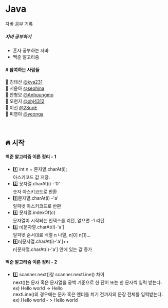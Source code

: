 # Java
자바 공부 기록

<h5>자바 공부하기</h5>
<ul>
   <li>혼자 공부하는 자바</li>
   <li>백준 알고리즘</li>
</ul>


<h4> # 참여하는 사람들 </h4>

:man: 김태산 <a href="https://github.com/kva231"> @kva231</a> <br>
:woman: 서윤아 <a href="https://github.com/seohina"> @seohina</a> <br>
:boy: 안형모 <a href="https://github.com/Anhoungmo"> @Anhoungmo</a> <br>
:baby: 오현지 <a href="https://github.com/ohj4312"> @ohj4312</a> <br>
:princess: 이선 <a href="https://github.com/2SunE"> @2SunE</a> <br>
:girl: 피영아 <a href="https://github.com/yeonga"> @yeonga</a> <br><br><br>

## 🔥 시작

<h4>백준 알고리즘 이론 정리 - 1</h4>
<ul>
	<li> 1️⃣ int n = 문자열.charAt(i); <br>
	아스키코드 값 저장. </li>
	<li>2️⃣ 문자열.charAt(i) -'0' <br>
	숫자 아스키코드로 반환 </li>
	<li>3️⃣문자열.charAt(i) -'a' <br>
	알파벳 아스키코드로 반환 </li>
	<li>4️⃣ 문자열.indexOf(c) <br>
	문자열이 시작되는 인덱스를 리턴, 없으면 -1 리턴 </li>
	<li>5️⃣ n[문자열.charAt(i)-'a'] <br>
	알파벳 순서대로 배열 n 나열, n[0] n[1]...  </li>
	<li>6️⃣n[문자열.charAt(i)-'a']++ <br>
	n[문자열.charAt(i)-'a'] 안에 있는 값 증가 </li>
</ul>

<h4>백준 알고리즘 이론 정리 - 2</h4>
<ul>
	<li> 1️⃣ scanner.next()랑 scanner.nextLine() 차이 <br>
	next()는 문자 혹은 문자열을 공백 기준으로 한 단어 또는 한 문자씩 입력 받는다. ex) Hello world -> Hello <br>
	nextLine()의 경우에는 문자 혹은 엔터를 치기 전까지의 문장 전체를 입력받는다. ex) Hello world - > Hello world
	</li>
</ul>